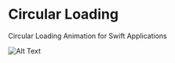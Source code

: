 # Circular Loading

Circular Loading Animation for Swift Applications 

![Alt Text](https://media.giphy.com/media/xT1R9DYEygP3cqtvkQ/giphy.gif)

